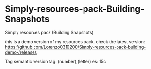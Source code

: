 # Simply-resources-pack-Building-Snapshots
Simply resources pack (Building Snapshots)


this is a demo version of my resources pack. check the latest version: https://github.com/Lorenzo0310200/Simply-resources-pack-building-demo-/releases


Tag
semantic version tag: (number),(letter) es: 15c
